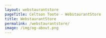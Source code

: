 ```yaml
---
layout: webstaurantstore
pageTitle: Celtson Toote - WebstaurantStore
title: WebstaurantStore
permalink: /webstaurantstore/
image: /img/og-about.png
---
```

